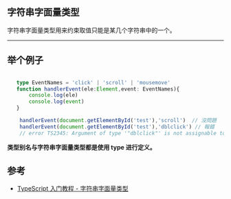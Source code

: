 ## 字符串字面量类型
字符串字面量类型用来约束取值只能是某几个字符串中的一个。
* * *
## 举个例子

```typescript

   type EventNames = 'click' | 'scroll' | 'mousemove'
   function handlerEvent(ele:Element,event: EventNames){
       console.log(ele)
       console.log(event)
   }

    handlerEvent(document.getElementById('test'),'scroll')  // 沒問題
    handlerEvent(document.getElementById('test'),'dblclick') // 報錯  
    // error TS2345: Argument of type '"dblclick"' is not assignable to parameter of type 'EventNames'.

```
**类型别名与字符串字面量类型都是使用 type 进行定义。**

## 参考

-   [TypeScript 入门教程 - 字符串字面量类型](https://ts.xcatliu.com/advanced/string-literal-types.html)

